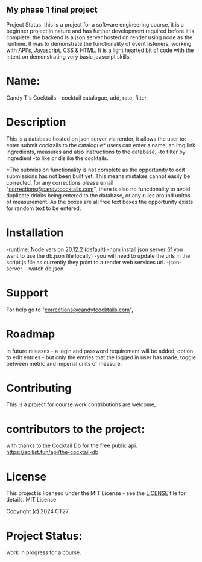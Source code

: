 ## My phase 1 final project

Project Status: this is a project for a software engineering course, it is a beginner project in nature and has further development required before it is complete. the backend is a json server hosted on render using node as the runtime. It was to demonstrate the functionality of event listeners, working with API's, Javascript, CSS & HTML. It is a light hearted bit of code with the intent on demonstrating very basic javscript skills.

# Name:

Candy T's Cocktails - cocktail catalogue, add, rate, filter.

# Description

This is a database hosted on json server via render, it allows the user to:
-enter submit cocktails to the catalogue\*
users can enter a name, an img link ingredients, measures and also instructions to the database.
-to filter by ingredient
-to like or dislike the cocktails.

\*The submission functionality is not complete as the opportunity to edit submissions has not been built yet. This means mistakes cannot easily be corrected, for any corrections please email "corrections@candytcocktails.com", there is also no functionality to avoid duplicate drinks being entered to the database, or any rules around unitos of measurement. As the boxes are all free text boxes the opportunity exists for random text to be entered.

# Installation

-runtime: Node version 20.12.2 (default)
-npm install json server (if you want to use the db.json file locally)
-you will need to update the urls in the script.js file as currently they point to a render web services url.
-json-server --watch db.json

# Support

For help go to "corrections@candytcocktails.com",

# Roadmap

in future releases - a login and password requirement will be added, option to edit entries - but only the entries that the logged in user has made, toggle between metric and imperial units of measure.

# Contributing

This is a project for course work contributions are welcome,

# contributors to the project:

with thanks to the Cocktail Db for the free public api.
https://apilist.fun/api/the-cocktail-db

# License

This project is licensed under the MIT License - see the [LICENSE](LICENSE) file for details.
MIT License

Copyright (c) 2024 CT27

# Project Status:

work in progress for a course.
